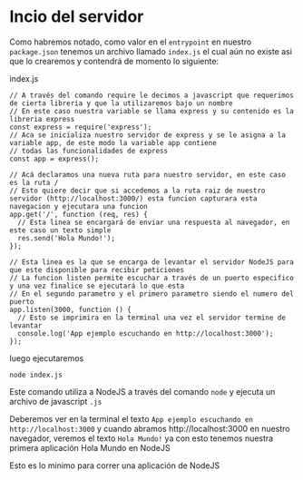 # Incio del servidor

Como habremos notado, como valor en el `entrypoint` en nuestro `package.json` tenemos un archivo llamado `index.js` el cual aún no existe asi que lo crearemos y contendrá de momento lo siguiente:

index.js

```
// A través del comando require le decimos a javascript que requerimos de cierta libreria y que la utilizaremos bajo un nombre
// En este caso nuestra variable se llama express y su contenido es la libreria express
const express = require('express');
// Aca se inicializa nuestro servidor de express y se le asigna a la variable app, de este modo la variable app contiene
// todas las funcionalidades de express
const app = express();

// Acá declaramos una nueva ruta para nuestro servidor, en este caso es la ruta /
// Esto quiere decir que si accedemos a la ruta raiz de nuestro servidor (http://localhost:3000/) esta funcion capturara esta navegacion y ejecutara una funcion
app.get('/', function (req, res) {
  // Esta linea se encargará de enviar una respuesta al navegador, en este caso un texto simple
  res.send('Hola Mundo!');
});

// Esta linea es la que se encarga de levantar el servidor NodeJS para que este disponible para recibir peticiones
// La funcion listen permite escuchar a través de un puerto especifico y una vez finalice se ejecutará lo que esta
// En el segundo parametro y el primero parametro siendo el numero del puerto
app.listen(3000, function () {
  // Esto se imprimira en la terminal una vez el servidor termine de levantar
  console.log('App ejemplo escuchando en http://localhost:3000');
});
```

luego ejecutaremos

```
node index.js
```

Este comando utiliza a NodeJS a través del comando `node` y ejecuta un archivo de javascript `.js`

Deberemos ver en la terminal el texto `App ejemplo escuchando en http://localhost:3000` y cuando abramos http://localhost:3000 en nuestro navegador, veremos el texto `Hola Mundo!` ya con esto tenemos nuestra primera aplicación Hola Mundo en NodeJS

Esto es lo minimo para correr una aplicación de NodeJS
